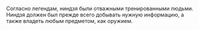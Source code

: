 Согласно легендам, ниндзя были отважными тренированными людьми. Ниндзя должен был прежде всего добывать нужную информацию, а также владеть любым предметом, как оружием.
